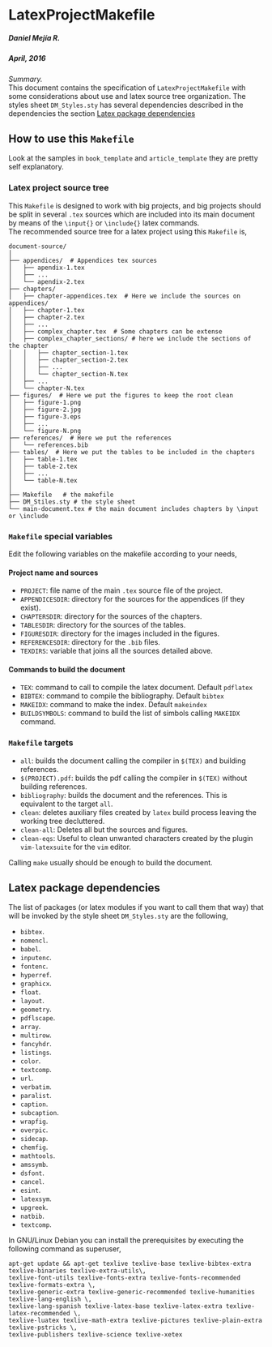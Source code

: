 # LatexProjectMakefile
##### **Daniel Mejía R.**
##### April, 2016

*Summary.*   
This document contains the specification of `LatexProjectMakefile` with some considerations about use and
latex source tree organization. The styles sheet `DM_Styles.sty` has several dependencies described in the
dependencies the section [Latex package dependencies](#sec:dependencies)


<!-- 

Table of contents: Run pandoc with --toc option -->



## How to use this `Makefile`
<div id="sec:makefile-how-to"></div>

Look at the samples in `book_template` and `article_template` they are pretty self explanatory. 

### Latex project source tree
<div id="subsec:latex-source-tree"></div>

This `Makefile` is designed to work with big projects, and big projects should be split
in several `.tex` sources which are included into its main document by means of the
`\input{}` or `\include{}` latex commands.   
The recommended source tree for a latex project using this `Makefile` is,


~~~~~~~~~~~~~~~~~~~~~~~~~~~~~~~~~~~~~~~~~~~~~~~~~~~~~~~~~~~~~~~
document-source/
│
├── appendices/  # Appendices tex sources
│   ├── apendix-1.tex
│   ├── ...
│   └── apendix-2.tex
├── chapters/
│   ├── chapter-appendices.tex  # Here we include the sources on appendices/
│   ├── chapter-1.tex
│   ├── chapter-2.tex
│   ├── ...
│   ├── complex_chapter.tex  # Some chapters can be extense
│   ├── complex_chapter_sections/ # here we include the sections of the chapter
│   │   ├── chapter_section-1.tex
│   │   ├── chapter_section-2.tex
│   │   ├── ...
│   │   └── chapter_section-N.tex
│   ├── ...
│   └── chapter-N.tex
├── figures/  # Here we put the figures to keep the root clean
│   ├── figure-1.png
│   ├── figure-2.jpg
│   ├── figure-3.eps
│   ├── ...
│   └── figure-N.png
├── references/  # Here we put the references
│   └── references.bib
├── tables/  # Here we put the tables to be included in the chapters
│   ├── table-1.tex
│   ├── table-2.tex
│   ├── ...
│   └── table-N.tex
│
├── Makefile   # the makefile
├── DM_Stiles.sty # the style sheet
└── main-document.tex # the main document includes chapters by \input or \include
~~~~~~~~~~~~~~~~~~~~~~~~~~~~~~~~~~~~~~~~~~~~~~~~~~~~~~~~~~~~~~~

### `Makefile` special variables
<div id="subsec:makefile-variables"></div>
Edit the following variables on the makefile according to your needs,

#### Project name and sources

 * `PROJECT`: file name of the main `.tex` source file of the project.   
 * `APPENDICESDIR`: directory for the sources for the appendices (if they exist).   
 * `CHAPTERSDIR`: directory for the sources of the chapters.   
 * `TABLESDIR`: directory for  the sources of the tables.   
 * `FIGURESDIR`: directory for the images included in the figures.   
 * `REFERENCESDIR`: directory for the `.bib` files.   
 * `TEXDIRS`: variable that joins all the sources detailed above.   

#### Commands to build the document

 * `TEX`: command to call to compile the latex document. Default `pdflatex`   
 * `BIBTEX`: command to compile the bibliography. Default `bibtex`   
 * `MAKEIDX`: command to make the index. Default `makeindex`   
 * `BUILDSYMBOLS`: command to build the list of simbols calling `MAKEIDX` command.   

### `Makefile` targets
<div id="subsec:makefile-targets"></div>

 * `all`: builds the document calling the compiler in `$(TEX)` and building references.     
 * `$(PROJECT).pdf`: builds the pdf calling the compiler in `$(TEX)` without building references.     
 * `bibliography`: builds the document and the references. This is equivalent to the target `all`.     
 * `clean`: deletes auxiliary files created by `latex` build process leaving the working tree decluttered.     
 * `clean-all`: Deletes all but the sources and figures.     
 * `clean-eqs`: Useful to clean unwanted characters created by the plugin `vim-latexsuite` for the `vim` editor.     

Calling `make` usually should be enough to build the document.   

## Latex package dependencies
<div id="sec:dependencies"></div>

The list of packages (or latex modules if you want to call them that way) that will be invoked by the style sheet `DM_Styles.sty`
are the following,

 * `bibtex`.         
 * `nomencl`.         
 * `babel`.         
 * `inputenc`.         
 * `fontenc`.         
 * `hyperref`.         
 * `graphicx`.         
 * `float`.         
 * `layout`.         
 * `geometry`.         
 * `pdflscape`.         
 * `array`.         
 * `multirow`.         
 * `fancyhdr`.         
 * `listings`.         
 * `color`.         
 * `textcomp`.         
 * `url`.         
 * `verbatim`.         
 * `paralist`.         
 * `caption`.         
 * `subcaption`.         
 * `wrapfig`.         
 * `overpic`.         
 * `sidecap`.         
 * `chemfig`.         
 * `mathtools`.         
 * `amssymb`.         
 * `dsfont`.         
 * `cancel`.         
 * `esint`.         
 * `latexsym`.         
 * `upgreek`.         
 * `natbib`.         
 * `textcomp`.         

In GNU/Linux Debian you can install the prerequisites by executing the following command as superuser,  


~~~~~~~~~~~~~~~~~~~~~~~~~~~~~~~~~~~~~~~~~~~~~~~~~~~~~~~~~~~~~~~
apt-get update && apt-get texlive texlive-base texlive-bibtex-extra texlive-binaries texlive-extra-utils\,
texlive-font-utils texlive-fonts-extra texlive-fonts-recommended texlive-formats-extra \,
texlive-generic-extra texlive-generic-recommended texlive-humanities texlive-lang-english \,
texlive-lang-spanish texlive-latex-base texlive-latex-extra texlive-latex-recommended \, 
texlive-luatex texlive-math-extra texlive-pictures texlive-plain-extra texlive-pstricks \,
texlive-publishers texlive-science texlive-xetex
~~~~~~~~~~~~~~~~~~~~~~~~~~~~~~~~~~~~~~~~~~~~~~~~~~~~~~~~~~~~~~~

